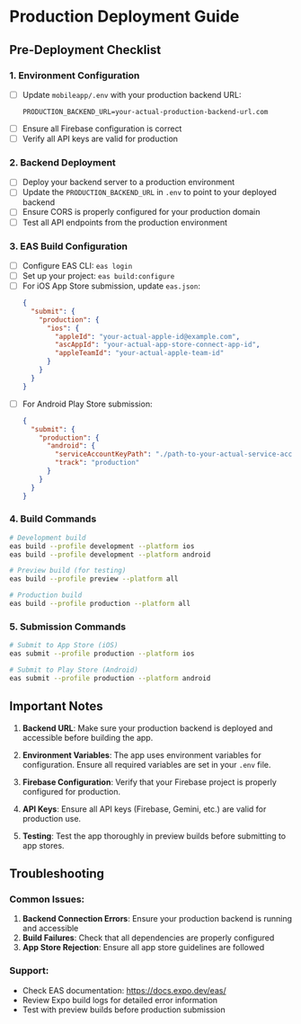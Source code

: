 # Production Deployment Guide

## Pre-Deployment Checklist

### 1. Environment Configuration
- [ ] Update `mobileapp/.env` with your production backend URL:
  ```
  PRODUCTION_BACKEND_URL=your-actual-production-backend-url.com
  ```
- [ ] Ensure all Firebase configuration is correct
- [ ] Verify all API keys are valid for production

### 2. Backend Deployment
- [ ] Deploy your backend server to a production environment
- [ ] Update the `PRODUCTION_BACKEND_URL` in `.env` to point to your deployed backend
- [ ] Ensure CORS is properly configured for your production domain
- [ ] Test all API endpoints from the production environment

### 3. EAS Build Configuration
- [ ] Configure EAS CLI: `eas login`
- [ ] Set up your project: `eas build:configure`
- [ ] For iOS App Store submission, update `eas.json`:
  ```json
  {
    "submit": {
      "production": {
        "ios": {
          "appleId": "your-actual-apple-id@example.com",
          "ascAppId": "your-actual-app-store-connect-app-id",
          "appleTeamId": "your-actual-apple-team-id"
        }
      }
    }
  }
  ```
- [ ] For Android Play Store submission:
  ```json
  {
    "submit": {
      "production": {
        "android": {
          "serviceAccountKeyPath": "./path-to-your-actual-service-account.json",
          "track": "production"
        }
      }
    }
  }
  ```

### 4. Build Commands
```bash
# Development build
eas build --profile development --platform ios
eas build --profile development --platform android

# Preview build (for testing)
eas build --profile preview --platform all

# Production build
eas build --profile production --platform all
```

### 5. Submission Commands
```bash
# Submit to App Store (iOS)
eas submit --profile production --platform ios

# Submit to Play Store (Android)
eas submit --profile production --platform android
```

## Important Notes

1. **Backend URL**: Make sure your production backend is deployed and accessible before building the app.

2. **Environment Variables**: The app uses environment variables for configuration. Ensure all required variables are set in your `.env` file.

3. **Firebase Configuration**: Verify that your Firebase project is properly configured for production.

4. **API Keys**: Ensure all API keys (Firebase, Gemini, etc.) are valid for production use.

5. **Testing**: Test the app thoroughly in preview builds before submitting to app stores.

## Troubleshooting

### Common Issues:
1. **Backend Connection Errors**: Ensure your production backend is running and accessible
2. **Build Failures**: Check that all dependencies are properly configured
3. **App Store Rejection**: Ensure all app store guidelines are followed

### Support:
- Check EAS documentation: https://docs.expo.dev/eas/
- Review Expo build logs for detailed error information
- Test with preview builds before production submission 